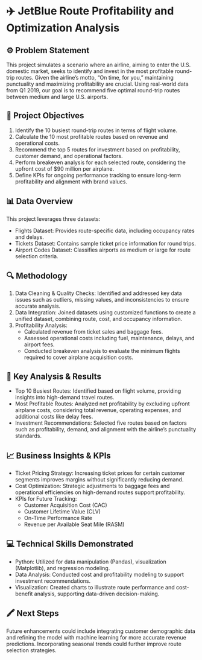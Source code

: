 # ✈️ JetBlue Route Profitability and Optimization Analysis

## ⚙️ Problem Statement

This project simulates a scenario where an airline, aiming to enter the U.S. domestic market, seeks to identify and invest in the most profitable round-trip routes. Given the airline’s motto, “On time, for you,” maintaining punctuality and maximizing profitability are crucial. Using real-world data from Q1 2019, our goal is to recommend five optimal round-trip routes between medium and large U.S. airports.

## 🎯 Project Objectives

1. Identify the 10 busiest round-trip routes in terms of flight volume.
2. Calculate the 10 most profitable routes based on revenue and operational costs.
3. Recommend the top 5 routes for investment based on profitability, customer demand, and operational factors.
4. Perform breakeven analysis for each selected route, considering the upfront cost of $90 million per airplane.
5. Define KPIs for ongoing performance tracking to ensure long-term profitability and alignment with brand values.

## 📊 Data Overview

This project leverages three datasets:

- Flights Dataset: Provides route-specific data, including occupancy rates and delays.
- Tickets Dataset: Contains sample ticket price information for round trips.
- Airport Codes Dataset: Classifies airports as medium or large for route selection criteria.

## 🔍 Methodology

1. Data Cleaning & Quality Checks: Identified and addressed key data issues such as outliers, missing values, and inconsistencies to ensure accurate analysis.
2. Data Integration: Joined datasets using customized functions to create a unified dataset, combining route, cost, and occupancy information.
3. Profitability Analysis:
    - Calculated revenue from ticket sales and baggage fees.
    - Assessed operational costs including fuel, maintenance, delays, and airport fees.
    - Conducted breakeven analysis to evaluate the minimum flights required to cover airplane acquisition costs.

## 🔎 Key Analysis & Results

- Top 10 Busiest Routes: Identified based on flight volume, providing insights into high-demand travel routes.
- Most Profitable Routes: Analyzed net profitability by excluding upfront airplane costs, considering total revenue, operating expenses, and additional costs like delay fees.
- Investment Recommendations: Selected five routes based on factors such as profitability, demand, and alignment with the airline’s punctuality standards.

## 📈 Business Insights & KPIs

- Ticket Pricing Strategy: Increasing ticket prices for certain customer segments improves margins without significantly reducing demand.
- Cost Optimization: Strategic adjustments to baggage fees and operational efficiencies on high-demand routes support profitability.
- KPIs for Future Tracking:
  - Customer Acquisition Cost (CAC)
  - Customer Lifetime Value (CLV)
  - On-Time Performance Rate
  - Revenue per Available Seat Mile (RASM)

## 💻 Technical Skills Demonstrated

- Python: Utilized for data manipulation (Pandas), visualization (Matplotlib), and regression modeling.
- Data Analysis: Conducted cost and profitability modeling to support investment recommendations.
- Visualization: Created charts to illustrate route performance and cost-benefit analysis, supporting data-driven decision-making.

## 🖍️ Next Steps

Future enhancements could include integrating customer demographic data and refining the model with machine learning for more accurate revenue predictions. Incorporating seasonal trends could further improve route selection strategies.
